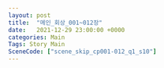 ```yaml
---
layout: post
title:  "메인_회상_001~012장"
date:   2021-12-29 23:00:00 +0000
categories: Main
Tags: Story Main
SceneCode: ["scene_skip_cp001-012_q1_s10"]
---
```


